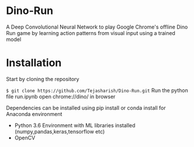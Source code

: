 # Dino-Run
A Deep Convolutional Neural Network to play Google Chrome's offline Dino Run game by learning action patterns from visual input using a trained model


# Installation 
Start by cloning the repository

`$ git clone https://github.com/Tejasharish/Dino-Run.git`
Run the python file run.ipynb
open chrome://dino/ in browser

Dependencies can be installed using pip install or conda install for Anaconda environment

- Python 3.6 Environment with ML libraries installed (numpy,pandas,keras,tensorflow etc)
- OpenCV
